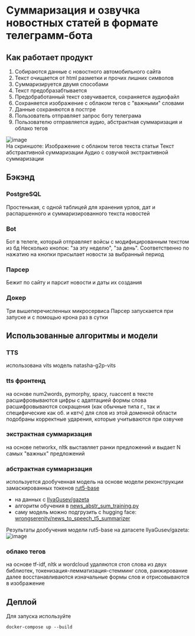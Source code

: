# Суммаризация и озвучка новостных статей в формате телеграмм-бота

## Как работает продукт

1. Собираются данные с новостного автомобильного сайта
2. Текст очищается от html разметки и прочих лишних символов
3. Суммаризируется двумя способами
4. Текст предобразабтывается 
5. Предобработанный текст озвучивается, сохраняется аудиофайл
6. Сохраняется изображение с облаком тегов с "важными" словами
7. Данные сохраняются в постгре
8. Пользователь отправляет запрос боту телеграма
9. Пользователю отправляется аудио, абстрактная суммаризация и облако тегов

![image](https://github.com/wrongserenity/news_sum_to_speech/assets/43683367/7b721627-8f21-4abe-ba52-0795ca2dc61a)  
На скриншоте:
Изображение с облаком тегов текста статьи
Текст абстрактивной суммаризации
Аудио с озвучкой экстрактивной суммаризации
 
## Бэкэнд
 
### PostgreSQL
Простенькая, с одной таблицей для хранения урлов, дат и распаршенного и суммаризированного текста новостей
 
### Bot
Бот в телеге, который отправляет войсы с модифицированным текстом из бд
Несколько кнопок: "за эту неделю", "за день". Соответственно по нажатию на кнопки присылает новости за выбранный период
 
### Парсер
Бежит по сайту и парсит новости и даты их создания
 
### Докер
Три вышеперечисленных микросервиса
Парсер запускается при запуске и с помощью крона раз в сутки
 
## Использованные алгоритмы и модели
 
### TTS
использована vits модель natasha-g2p-vits
 
### tts фронтенд
на основе num2words, pymorphy, spacy, ruaccent
в тексте расшифровываются цифры с адаптацией формы слова 
расшифровываются сокращения (как обычные типа г., так и специфические как об. и квтч)
для слов из этой доменной области подобраны корректные ударения, которые учитываются при озвучке
 
### экстрактная суммаризация
на основе networkx, nltk
выставляет ранки предложений и выдает N самых "важных" предложений
 
### абстрактная суммаризация
используется дообученная модель на основе модели реконструкции замаскированных токенов [rut5-base](https://arxiv.org/abs/2309.10931) 
- на данных с [IlyaGusev/gazeta](https://huggingface.co/datasets/IlyaGusev/gazeta)  
- алгоритм обучения в [news_abstr_sum_training.py](https://github.com/wrongserenity/news_sum_to_speech/blob/main/src/news_abstr_sum_training.py)  
- саму модель можно подгрузить с hugging face: [wrongserenity/news_to_speech_t5_summarizer](https://huggingface.co/wrongserenity/news_to_speech_t5_summarizer)  

Результаты дообучения модели rut5-base на датасете IlyaGusev/gazeta:  
![image](https://github.com/wrongserenity/news_sum_to_speech/assets/43683367/ba2bfa67-7a5a-4863-b611-3e3fdbbfaa39)
 
### облако тегов
на основе tf-idf, nltk и wordcloud
удаляются стоп слова из двух библиотек, токенизация-лемматизация-стемминг слов, ранжирование
далее восстанавливаются изначальные формы слов и отрисовываются в изображение

## Деплой

Для запуска используйте

`docker-compose up --build`



